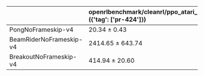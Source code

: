 |                         | openrlbenchmark/cleanrl/ppo_atari_multigpu ({'tag': ['pr-424']})   | openrlbenchmark/cleanrl/ppo_atari ({'tag': ['pr-424']})   |
|:------------------------|:-------------------------------------------------------------------|:----------------------------------------------------------|
| PongNoFrameskip-v4      | 20.34 ± 0.43                                                       | 20.36 ± 0.20                                              |
| BeamRiderNoFrameskip-v4 | 2414.65 ± 643.74                                                   | 1915.93 ± 484.58                                          |
| BreakoutNoFrameskip-v4  | 414.94 ± 20.60                                                     | 414.66 ± 28.09                                            |